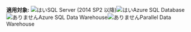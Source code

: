 **適用対象:** ![はい](media/yes.png)SQL Server (2014 SP2 以降)![はい](media/yes.png)Azure SQL Database![ありません](media/no.png)Azure SQL Data Warehouse![ありません](media/no.png)Parallel Data Warehouse 

